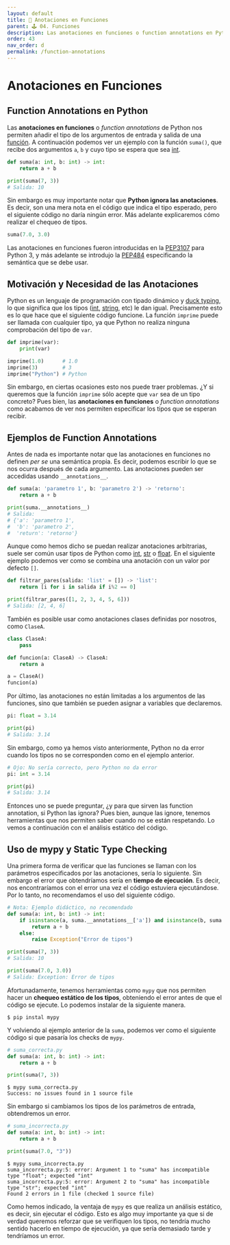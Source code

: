 ```yaml
---
layout: default
title: 📙 Anotaciones en Funciones
parent: 🕹 04. Funciones
description: Las anotaciones en funciones o function annotations en Python permiten añadir información sobre los argumentos de entrada y salida de una función. Son comúnmente utilizados para indicar el tipo que el argumento debe tener (int, list, str), fueron introducidos en Python 3 y su uso es totalmente opcional. Son especialmente útiles en Python debido a que no tiene un tipado estático como otros lenguajes de programación.
order: 43
nav_order: d
permalink: /function-annotations
---
```


# Anotaciones en Funciones


## Function Annotations en Python

Las **anotaciones en funciones** o *function annotations* de Python nos permiten añadir el tipo de los argumentos de entrada y salida de una [función](/funciones-en-python). A continuación podemos ver un ejemplo con la función `suma()`, que recibe dos argumentos `a`, `b` y cuyo tipo se espera que sea [int](/entero-en-python).

```python
def suma(a: int, b: int) -> int:
    return a + b

print(suma(7, 3))
# Salida: 10
```

Sin embargo es muy importante notar que **Python ignora las anotaciones**. Es decir, son una mera nota en el código que indica el tipo esperado, pero el siguiente código no daría ningún error. Más adelante explicaremos cómo realizar el chequeo de tipos.

```python
suma(7.0, 3.0)
```

Las anotaciones en funciones fueron introducidas en la [PEP3107](https://www.python.org/dev/peps/pep-3107/) para Python 3, y más adelante se introdujo la [PEP484](https://www.python.org/dev/peps/pep-0484/) especificando la semántica que se debe usar.

## Motivación y Necesidad de las Anotaciones

Python es un lenguaje de programación con tipado dinámico y [duck typing](/duck-typing-python), lo que significa que los tipos ([int](/entero-en-python), [string](/cadenas-python), etc) le dan igual. Precisamente esto es lo que hace que el siguiente código funcione. La función `imprime` puede ser llamada con cualquier tipo, ya que Python no realiza ninguna comprobación del tipo de `var`.

```python
def imprime(var):
    print(var)

imprime(1.0)      # 1.0
imprime(3)        # 3
imprime("Python") # Python
```

Sin embargo, en ciertas ocasiones esto nos puede traer problemas. ¿Y si queremos que la función `imprime` sólo acepte que `var` sea de un tipo concreto? Pues bien, las **anotaciones en funciones** o *function annotations* como acabamos de ver nos permiten especificar los tipos que se esperan recibir.

## Ejemplos de Function Annotations

Antes de nada es importante notar que las anotaciones en funciones no definen *per se* una semántica propia. Es decir, podemos escribir lo que se nos ocurra después de cada argumento. Las anotaciones pueden ser accedidas usando `__annotations__`.

```python
def suma(a: 'parametro 1', b: 'parametro 2') -> 'retorno':
    return a + b

print(suma.__annotations__)
# Salida:
# {'a': 'parametro 1',
#  'b': 'parametro 2',
#  'return': 'retorno'}
```

Aunque como hemos dicho se puedan realizar anotaciones arbitrarias, suele ser común usar tipos de Python como [int](/entero-en-python), [str](/cadenas-python) o [float](/float-python). En el siguiente ejemplo podemos ver como se combina una anotación con un valor por defecto `[]`.


```python
def filtrar_pares(salida: 'list' = []) -> 'list':
    return [i for i in salida if i%2 == 0]

print(filtrar_pares([1, 2, 3, 4, 5, 6]))
# Salida: [2, 4, 6]
```

También es posible usar como anotaciones clases definidas por nosotros, como `ClaseA`.

```python
class ClaseA:
    pass

def funcion(a: ClaseA) -> ClaseA:
    return a

a = ClaseA()
funcion(a)
```

Por último, las anotaciones no están limitadas a los argumentos de las funciones, sino que también se pueden asignar a variables que declaremos.

```python
pi: float = 3.14

print(pi)
# Salida: 3.14
```

Sin embargo, como ya hemos visto anteriormente, Python no da error cuando los tipos no se corresponden como en el ejemplo anterior.

```python
# Ojo: No sería correcto, pero Python no da error
pi: int = 3.14

print(pi)
# Salida: 3.14
```

Entonces uno se puede preguntar, ¿y para que sirven las function annotation, si Python las ignora? Pues bien, aunque las ignore, tenemos herramientas que nos permiten saber cuando no se están respetando. Lo vemos a continuación con el análisis estático del código.


## Uso de mypy y Static Type Checking

Una primera forma de verificar que las funciones se llaman con los parámetros especificados por las anotaciones, sería lo siguiente. Sin embargo el error que obtendríamos sería en **tiempo de ejecución**. Es decir, nos encontraríamos con el error una vez el código estuviera ejecutándose. Por lo tanto, no recomendamos el uso del siguiente código.

```python
# Nota: Ejemplo didáctico, no recomendado
def suma(a: int, b: int) -> int:
    if isinstance(a, suma.__annotations__['a']) and isinstance(b, suma.__annotations__['b']):
        return a + b
    else:
        raise Exception("Error de tipos")

print(suma(7, 3))
# Salida: 10

print(suma(7.0, 3.0))
# Salida: Exception: Error de tipos
```

Afortunadamente, tenemos herramientas como `mypy` que nos permiten hacer un **chequeo estático de los tipos**, obteniendo el error antes de que el código se ejecute. Lo podemos instalar de la siguiente manera.

```console
$ pip instal mypy
```

Y volviendo al ejemplo anterior de la `suma`, podemos ver como el siguiente código si que pasaría los checks de `mypy`.

```python
# suma_correcta.py
def suma(a: int, b: int) -> int:
    return a + b

print(suma(7, 3))
```

```console
$ mypy suma_correcta.py 
Success: no issues found in 1 source file
```

Sin embargo si cambiamos los tipos de los parámetros de entrada, obtendremos un error.

```python
# suma_incorrecta.py
def suma(a: int, b: int) -> int:
    return a + b

print(suma(7.0, "3"))
```

```console
$ mypy suma_incorrecta.py
suma_incorrecta.py:5: error: Argument 1 to "suma" has incompatible type "float"; expected "int"
suma_incorrecta.py:5: error: Argument 2 to "suma" has incompatible type "str"; expected "int"
Found 2 errors in 1 file (checked 1 source file)
```

Como hemos indicado, la ventaja de `mypy` es que realiza un análisis estático, es decir, sin ejecutar el código. Esto es algo muy importante ya que si de verdad queremos reforzar que se verifiquen los tipos, no tendría mucho sentido hacerlo en tiempo de ejecución, ya que sería demasiado tarde y tendríamos un error.
